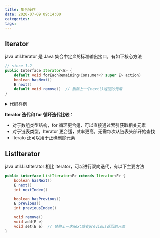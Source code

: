 ```yaml
---
title: 集合操作
date: 2020-07-09 09:14:00
categories: 
tags:
---
```

## Iterator
java.util.Iterator 是 Java 集合中定义的标准输出接口，有如下核心方法

```java
// since 1.2
public Interface Iterator<E> {
    default void forEachRemaining​(Consumer<? super E> action)   
    boolean hasNext()   
    E next()  
    default void remove()  // 删除上一个next()返回的元素
}
```

<details>
<summary>代码样例</summary>

```java
public static void main(String[] args) throws IOException {
    List<Integer> list = new ArrayList<>(Arrays.asList(1,2,3));
    Iterator<Integer> iterator = list.iterator();
    // 循环遍历
    while (iterator.hasNext()) {
        System.out.println(iterator.next());
    } 

    // 最正确的删除方法
    // 使用 for 循环，索引位置会改变，导致出错
    // 使用增强 for 循环，会出现并发修改错误
    iterator = list.iterator(); // 重新获取一个迭代器
    while (iterator.hasNext()) {
        if (iterator.next() == 2) {
            iterator.remove();
        }
    }
}

```

</details>

**Iterator 迭代和 for 循环迭代比较**：  
- 对于数组类型结构，for 循环更合适，可以直接通过索引获取相关元素
- 对于链表类型，Iterator 更合适，效率更高，无需每次从链表头部开始查找
- Iterato 还可以用于正确删除元素

## ListIterator
java.util.ListIterator 相比 Iterator，可以进行双向迭代，有以下主要方法

```java
public interface ListIterator<E> extends Iterator<E> {
    boolean hasNext()
    E next()
    int nextIndex()

    boolean hasPrevious()
    E previous()
    int previousIndex()

    void remove()
    void add​(E e)
    void set​(E e)  // 替换上一次next或者previous返回的元素
}
```